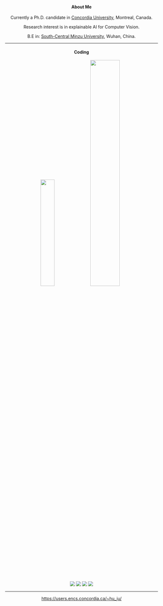 
<h4 align="center">About Me</h4>

<p align="center">
Currently a Ph.D. candidate in <a href="https://www.concordia.ca/">Concordia University</a>, Montreal, Canada.
</p>
<p align="center">
Research interest is in explainable AI for Computer Vision.
</p>
<p align="center">
B.E in: <a href="https://www.scuec.edu.cn/">South-Central Minzu University</a>, Wuhan, China.
</p>

----

<h4 align="center">Coding</h4>

<p align="center">
  <img width="30%" src="https://github-readme-stats.vercel.app/api/top-langs/?username=youyinnn&hide=HTML&langs_count=8&layout=compact&theme=rose_pine&cache_seconds=14400&hide_border=true&custom_title=Lang-frequency">
  <img width="43.7%" src="https://github-readme-stats.vercel.app/api/wakatime?username=youyinnn&theme=rose_pine&langs_count=10&hide=other&layout=compact&custom_title=Hours%20since:%2009/12/2021&cache_seconds=14400&hide_border=true">
</p>

<!-- ![Java](https://img.shields.io/badge/-java-black?style=flat-square&logo=java)
![JavaScript](https://img.shields.io/badge/-JavaScript-black?style=flat-square&logo=javascript)
![Nodejs](https://img.shields.io/badge/-Nodejs-black?style=flat-square&logo=Node.js)
![Python](https://img.shields.io/badge/-Python-black?style=flat-square&logo=Python)
![Latex](https://img.shields.io/badge/-Latex-black?style=flat-square&logo=overleaf)

![HTML5](https://img.shields.io/badge/-HTML5-black?style=flat-square&logo=html5&logoColor=white)
![CSS3](https://img.shields.io/badge/-CSS3-black?style=flat-square&logo=css3)
![Bootstrap](https://img.shields.io/badge/-Bootstrap-563D7C?style=flat-square&logo=bootstrap) -->


<!--START_SECTION:waka-->

<!--END_SECTION:waka-->

<p align="center">
<img  src="https://img.shields.io/badge/Visual%20Studio%20Code-0078d7.svg?style=flat-square&logo=visual-studio-code&logoColor=white">
<img  src="https://img.shields.io/badge/IntelliJIDEA-000000.svg?style=flat-square&logo=intellij-idea&logoColor=white">
<img  src="https://img.shields.io/badge/Mac%20OS%20(x2)-000000?style=flat-square&logo=macos&logoColor=F0F0F0">
<img  src="https://wakatime.com/badge/user/71877d58-88ba-4a68-934f-ddcc654b5da0.svg">
</p>

<!--

![wakatime](https://wakatime.com/badge/user/71877d58-88ba-4a68-934f-ddcc654b5da0.svg)
![Visual Studio Code](https://img.shields.io/badge/Visual%20Studio%20Code-0078d7.svg?style=flat-square&logo=visual-studio-code&logoColor=white)
![IntelliJ IDEA](https://img.shields.io/badge/IntelliJIDEA-000000.svg?style=flat-square&logo=intellij-idea&logoColor=white)
![Mac OS](https://img.shields.io/badge/Mac%20OS-000000?style=flat-square&logo=macos&logoColor=F0F0F0)

-->

----

<!-- https://github.com/anuraghazra/github-readme-stats/issues/2149 -->
<!-- <p align="left">
  <img width="38%" src="https://github-readme-stats.vercel.app/api?username=youyinnn&include_all_commits=true&count_private=true&show_icons=true&theme=rose_pine&cache_seconds=14400&hide_border=true" />
  <img width="40.3%" src="https://github-readme-streak-stats.herokuapp.com/?user=youyinnn&theme=rose-pine&hide_border=true" />
</p>
-->
<!-- <p align="left"><img src="https://github-readme-stats.vercel.app/api?username=youyinnn&show_icons=true&theme=panda"></p> -->

<p align="center"> <a href="https://users.encs.concordia.ca/~hu_ju/">https://users.encs.concordia.ca/~hu_ju/</a></p>
<!-- <p align="center">Thanks</p> -->
 
